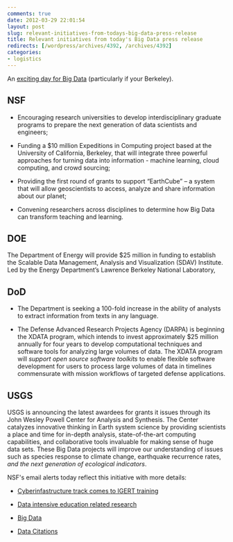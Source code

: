 ```yaml
---
comments: true
date: 2012-03-29 22:01:54
layout: post
slug: relevant-initiatives-from-todays-big-data-press-release
title: Relevant initiatives from today's Big Data press release
redirects: [/wordpress/archives/4392, /archives/4392]
categories:
- logistics
---
```


An [exciting day for Big Data](http://www.whitehouse.gov/blog/2012/03/29/big-data-big-deal) (particularly if your Berkeley).



## NSF







  * Encouraging research universities to develop interdisciplinary graduate programs to prepare the next generation of data scientists and engineers;


  * Funding a $10 million Expeditions in Computing project based at the University of California, Berkeley, that will integrate three powerful approaches for turning data into information - machine learning, cloud computing, and crowd sourcing;


  * Providing the first round of grants to support “EarthCube” – a system that will allow geoscientists to access, analyze and share information about our planet;


  * Convening researchers across disciplines to determine how Big Data can transform teaching and learning.





## DOE



The Department of Energy will provide $25 million in funding to establish the Scalable Data Management, Analysis and Visualization (SDAV) Institute. Led by the Energy Department’s Lawrence Berkeley National Laboratory,



## DoD







  * The Department is seeking a 100-fold increase in the ability of analysts to extract information from texts in any language.


  * The Defense Advanced Research Projects Agency (DARPA) is beginning the XDATA program, which intends to invest approximately $25 million annually for four years to develop computational techniques and software tools for analyzing large volumes of data.  The XDATA program will _support open source software toolkits_  to enable flexible software development for users to process large volumes of data in timelines commensurate with mission workflows of targeted defense applications.





## USGS



USGS is announcing the latest awardees for grants it issues through its John Wesley Powell Center for Analysis and Synthesis. The Center catalyzes innovative thinking in Earth system science by providing scientists a place and time for in-depth analysis, state-of-the-art computing capabilities, and collaborative tools invaluable for making sense of huge data sets. These Big Data projects will improve our understanding of issues such as species response to climate change, earthquake recurrence rates, _and the next generation of ecological indicators_.

NSF's email alerts today reflect this initiative with more details:





  * [Cyberinfastructure track comes to IGERT training](http://www.nsf.gov/pubs/2012/nsf12059/nsf12059.jsp?WT.mc_id=USNSF_25&WT.mc_ev=click)


  * [Data intensive education related research](http://www.nsf.gov/pubs/2012/nsf12060/nsf12060.jsp?WT.mc_id=USNSF_25&WT.mc_ev=click)


  * [Big Data](http://www.nsf.gov/pubs/2012/nsf12499/nsf12499.htm?WT.mc_id=USNSF_179)


  * [Data Citations](http://www.nsf.gov/pubs/2012/nsf12058/nsf12058.jsp?WT.mc_id=USNSF_25&WT.mc_ev=click)



